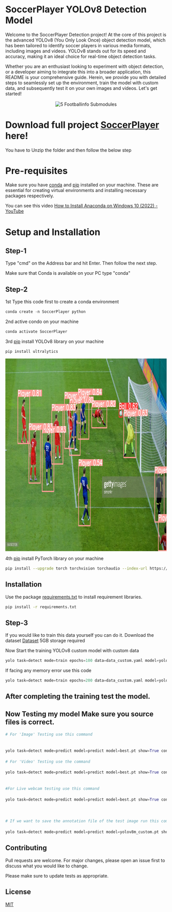 # SoccerPlayer YOLOv8 Detection Model

Welcome to the SoccerPlayer Detection project! At the core of this project is the advanced YOLOv8 (You Only Look Once) object detection model, which has been tailored to identify soccer players in various media formats, including images and videos. YOLOv8 stands out for its speed and accuracy, making it an ideal choice for real-time object detection tasks.



Whether you are an enthusiast looking to experiment with object detection, or a developer aiming to integrate this into a broader application, this README is your comprehensive guide. Herein, we provide you with detailed steps to seamlessly set up the environment, train the model with custom data, and subsequently test it on your own images and videos. Let's get started!

<div align="center">
<img align="center" src="/Results/shortvideo.gif" alt="5 Footballinfo Submodules" width = 640px height = 600px>
</div>

# Download full project [SoccerPlayer](https://github.com/tariqeee/SoccerPlayer ) here!
You have to Unzip the folder and then follow the below step 


# Pre-requisites
Make sure you have [conda](https://docs.conda.io/en/latest/
) and [pip](https://pip.pypa.io/en/stable/installation/
) installed on your machine. These are essential for creating virtual environments and installing necessary packages respectively.

You can see this video [How to Install Anaconda on Windows 10 (2022) - YouTube](https://www.youtube.com/watch?v=UTqOXwAi1pE) 

# Setup and Installation
## Step-1 
Type "cmd" on the Address bar and hit Enter.
Then follow the next step. 

Make sure that Conda is available on your PC type "conda"



## Step-2
1st Type this code first to create a conda environment
```python
conda create -n SoccerPlayer python

```

2nd active condo on your machine 

```python
conda activate SoccerPlayer
```


3rd [pip](https://pip.pypa.io/en/stable/) install YOLOv8 library  on your machine 
```bash
pip install ultralytics

```
<div align="center">
<img align="center" src="/Results/T1.jpg" alt="5 Footballinfo Submodules" width = 640px height = 600px>
</div>


4th [pip](https://pip.pypa.io/en/stable/) install PyTorch library  on your machine 
```bash
pip install --upgrade torch torchvision torchaudio --index-url https://download.pytorch.org/whl/cu118

```


## Installation

Use the package [requirements.txt](https://github.com/tariqeee/SoccerPlayer/requirements.txt) to install requirement libraries.

```bash
pip install -r requirements.txt
```

## Step-3
If you would like to train this data yourself you can do it.
Download the dataset [Dataset](https://drive.google.com/drive/folders/1iXPzVS1rNOokL2BfgfW8Vn6RWxyC-eb_?usp=sharing) 5GB storage required 

Now Start the training YOLOv8 custom model with custom data

```python
yolo task=detect mode=train epochs=100 data=data_custom.yaml model=yolov8n.pt imgsz=640

```
If facing any memory error use this code 

```python
yolo task=detect mode=train epochs=200 data=data_custom.yaml model=yolov8n.pt imgsz=640 batch=6

```
## After completing the training test the model.


## Now Testing my model Make sure you source files is correct. 

```python
# For 'Image' Testing use this command


yolo task=detect mode=predict model=predict model=best.pt show=True conf=0.5 source=T1.jpg imgsz=1400

# For 'Video' Testing use the command 

yolo task=detect mode=predict model=predict model=best.pt show=True conf=0.4 source=shortvideo.mp4 line_thickness=1 imgsz=1080


#For Live webcam testing use this command

yolo task=detect mode=predict model=predict model=best.pt show=True conf=0.5 source=0 line_thickness=1



# If we want to save the annotation file of the test image run this command

yolo task=detect mode=predict model=predict model=yolov8m_custom.pt show=True conf=0.5 source=1.jpg save_txt=True

```

## Contributing

Pull requests are welcome. For major changes, please open an issue first
to discuss what you would like to change.

Please make sure to update tests as appropriate.

## License

[MIT](https://choosealicense.com/licenses/mit/)
